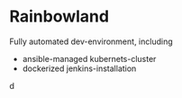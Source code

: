 # Rainbowland

Fully automated dev-environment, including

- ansible-managed kubernets-cluster
- dockerized jenkins-installation


d